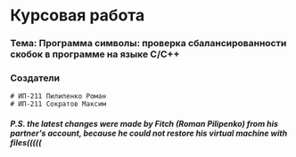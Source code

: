 <h1> Курсовая работа </h1>

<h3>Тема: Программа символы: проверка сбалансированности скобок в программе на языке С/С++</h3>  

<h3>Создатели</h3>
	
    # ИП-211 Пилипенко Роман
    # ИП-211 Сократов Максим
 
<h5>P.S. the latest changes were made by Fitch (Roman Pilipenko) from his partner's account, because he could not restore his virtual machine with files(((((</h5>

